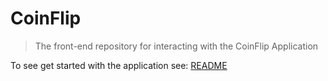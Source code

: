 # CoinFlip

> The front-end repository for interacting with the CoinFlip Application

To see get started with the application see:
[README](https://github.com/santdeleon/coinflip/blob/master/README.md)
